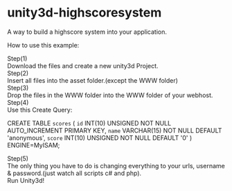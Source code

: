 # unity3d-highscoresystem
A way to build a highscore system into your application.

How to use this example:

Step(1)<br>
Download the files and create a new unity3d Project.<br>
Step(2)<br>
Insert all files into the asset folder.(except the WWW folder)<br>
Step(3)<br>
Drop the files in the WWW folder into the WWW folder of your webhost.<br>
Step(4)<br>
Use this Create Query:<br>
 
CREATE TABLE `scores` (
   `id` INT(10) UNSIGNED NOT NULL AUTO_INCREMENT PRIMARY KEY,
   `name` VARCHAR(15) NOT NULL DEFAULT 'anonymous',
   `score` INT(10) UNSIGNED NOT NULL DEFAULT '0'
)
ENGINE=MyISAM;

Step(5)<br>
The only thing you have to do is changing everything to your urls, username & password.(just watch all scripts c# and php).<br>
Run Unity3d!<br>
